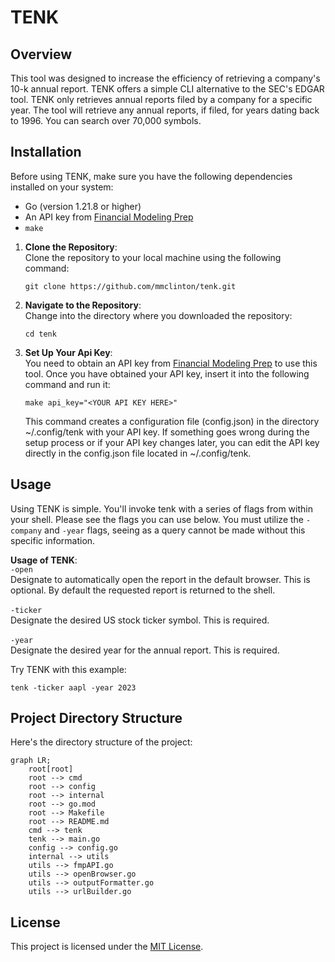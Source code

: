 # TENK

## Overview
This tool was designed to increase the efficiency of retrieving a company's 10-k annual report. TENK offers a simple CLI alternative to the SEC's EDGAR tool. TENK only retrieves annual reports filed by a company for a specific year. The tool will retrieve any annual reports, if filed, for years dating back to 1996. You can search over 70,000 symbols.

## Installation

Before using TENK, make sure you have the following dependencies installed on your system:
- Go (version 1.21.8 or higher)
- An API key from [Financial Modeling Prep](https://site.financialmodelingprep.com/)
- `make` <br>

1. **Clone the Repository**: <br>
   Clone the repository to your local machine using the following command:
   ```shell
   git clone https://github.com/mmclinton/tenk.git
   ```

2. **Navigate to the Repository**: <br>
   Change into the directory where you downloaded the repository:
   ```shell
   cd tenk
   ```

3. **Set Up Your Api Key**: <br>
   You need to obtain an API key from [Financial Modeling Prep](https://site.financialmodelingprep.com/) to use this tool. Once you have obtained your API key, insert it into the following command and run it:
   ```shell
   make api_key="<YOUR API KEY HERE>"
   ```
   This command creates a configuration file (config.json) in the directory ~/.config/tenk with your API key. If something goes wrong during the setup process or if your API key changes later, you can edit the API key directly in the config.json file located in ~/.config/tenk.

## Usage
Using TENK is simple. You'll invoke tenk with a series of flags from within your shell. Please see the flags you can use below. You must utilize the `-company` and `-year` flags, seeing as a query cannot be made without this specific information.

**Usage of TENK**:<br>
  `-open`<br>
      Designate to automatically open the report in the default browser. This is optional. By default the requested report is returned to the shell. <br><br> 
  `-ticker`<br>
      Designate the desired US stock ticker symbol. This is required. <br><br>
  `-year` <br>
      Designate the desired year for the annual report. This is required. <br>

Try TENK with this example:
```shell
tenk -ticker aapl -year 2023
```

## Project Directory Structure
Here's the directory structure of the project:

```mermaid
graph LR;
    root[root]
    root --> cmd
    root --> config
    root --> internal
    root --> go.mod
    root --> Makefile
    root --> README.md
    cmd --> tenk
    tenk --> main.go
    config --> config.go
    internal --> utils
    utils --> fmpAPI.go
    utils --> openBrowser.go
    utils --> outputFormatter.go
    utils --> urlBuilder.go
```

## License
This project is licensed under the [MIT License](LICENSE). 